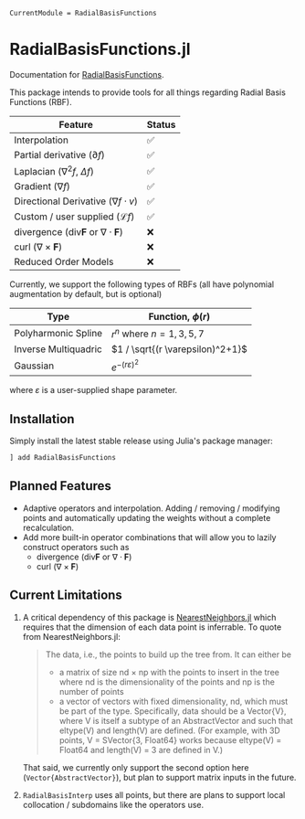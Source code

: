 ```@meta
CurrentModule = RadialBasisFunctions
```

# RadialBasisFunctions.jl

Documentation for [RadialBasisFunctions](https://github.com/kylebeggs/RadialBasisFunctions.jl).

This package intends to provide tools for all things regarding Radial Basis Functions (RBF). 

| Feature | Status |
| ------- | ------ |
| Interpolation | ✅ |
| Partial derivative ($\partial f$) | ✅ |
| Laplacian ($\nabla^2 f$, $\Delta f$) | ✅ |
| Gradient ($\nabla f$) | ✅ |
| Directional Derivative ($\nabla f \cdot v$) | ✅ |
| Custom / user supplied ($\mathcal{L} f$) | ✅ |
| divergence ($\textrm{div} \mathbf{F}$ or $\nabla \cdot \mathbf{F}$) | ❌ |
| curl ($\nabla \times \mathbf{F}$) | ❌ |
| Reduced Order Models | ❌ |

Currently, we support the following types of RBFs (all have polynomial augmentation by default, but is optional)

| Type                 | Function, $\phi(r)$                    |
| -------------------- | -------------------------------------- |
| Polyharmonic Spline  | $r^n$ where $n=1,3,5,7$          |
| Inverse Multiquadric | $1 / \sqrt{(r \varepsilon)^2+1}$ |
| Gaussian             | $e^{-(r \varepsilon)^2}$               |


where $\varepsilon$ is a user-supplied shape parameter.

## Installation

Simply install the latest stable release using Julia's package manager:

```julia
] add RadialBasisFunctions
```

## Planned Features

* Adaptive operators and interpolation. Adding / removing / modifying points and automatically updating the weights without a complete recalculation.
* Add more built-in operator combinations that will allow you to lazily construct operators such as
  * divergence ($\textrm{div} \mathbf{F}$ or $\nabla \cdot \mathbf{F}$)
  * curl ($\nabla \times \mathbf{F}$)

## Current Limitations

1. A critical dependency of this package is [NearestNeighbors.jl](https://github.com/KristofferC/NearestNeighbors.jl) which requires that the dimension of each data point is inferrable. To quote from NearestNeighbors.jl:
    > The data, i.e., the points to build up the tree from. It can either be
    > * a matrix of size nd × np with the points to insert in the tree where nd is the dimensionality of the points and np is the number of points
    > * a vector of vectors with fixed dimensionality, nd, which must be part of the type. Specifically, data should be a Vector{V}, where V is itself a subtype of an AbstractVector and such that eltype(V) and length(V) are defined. (For example, with 3D points, V = SVector{3, Float64} works because eltype(V) = Float64 and length(V) = 3 are defined in V.)

    That said, we currently only support the second option here (`Vector{AbstractVector}`), but plan to support matrix inputs in the future.

2. `RadialBasisInterp` uses all points, but there are plans to support local collocation / subdomains like the operators use.
